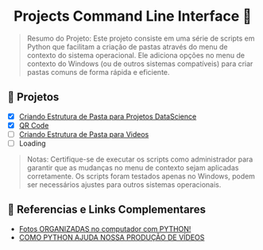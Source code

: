 <div align="center">
  
# Projects Command Line Interface 📁

</div>

> Resumo do Projeto: Este projeto consiste em uma série de scripts em Python que facilitam a criação de pastas através do menu de contexto do sistema operacional. Ele adiciona opções no menu de contexto do Windows (ou de outros sistemas compatíveis) para criar pastas comuns de forma rápida e eficiente.

## 🎯 Projetos

-   [x] [Criando Estrutura de Pasta para Projetos DataScience](/Create_Past_DataScience/)
-   [x] [QR Code](/QR_Code/)
-   [ ] [Criando Estrutura de Pasta para Videos](/Create_Past_DataScience/)
-   [ ] Loading

> Notas: Certifique-se de executar os scripts como administrador para garantir que as mudanças no menu de contexto sejam aplicadas corretamente. Os scripts foram testados apenas no Windows, podem ser necessários ajustes para outros sistemas operacionais.

## 📕 Referencias e Links Complementares

-   [Fotos ORGANIZADAS no computador com PYTHON!](https://www.youtube.com/watch?v=L8KFB0VyEwo)
-   [COMO PYTHON AJUDA NOSSA PRODUÇÃO DE VÍDEOS](https://www.youtube.com/watch?v=eosclmulqqo)
